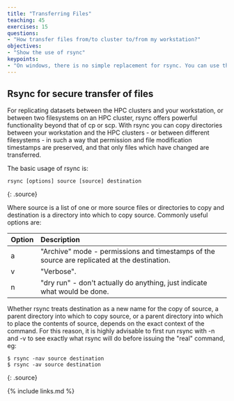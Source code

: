 ```yaml
---
title: "Transferring Files"
teaching: 45
exercises: 15
questions:
- "How transfer files from/to cluster to/from my workstation?"
objectives:
- "Show the use of rsync"
keypoints:
- "On windows, there is no simple replacement for rsync. You can use the file trasfer application that comes with PuTTY"
---
```


## Rsync for secure transfer of files 

For replicating datasets between the HPC clusters and your workstation,
or between two filesystems on an HPC cluster, rsync offers powerful
functionality beyond that of cp or scp.
With rsync you can copy directories between your workstation and the HPC
clusters  - or between different filesystems - in such a way that permission
and file modification timestamps are preserved, and that only files which
have changed are transferred.

The basic usage of rsync is:

~~~
rsync [options] source [source] destination
~~~
{: .source}

Where source is a list of one or more source files or directories to copy and destination is a directory into which to copy
source. Commonly useful options are:

| Option | Description |
|:-------|:------------|
| a | "Archive" mode - permissions and timestamps of the source are replicated at the destination. |
| v | "Verbose". |
| n | "dry run" - don't actually do anything, just indicate what would be done. |

Whether rsync treats destination as a new name for the copy of source, a parent directory into which to copy source, or a parent directory into which to place the contents of source, depends on the exact context of the command. For this reason, it is highly advisable to first run rsync with -n and -v to see exactly what rsync will do before issuing the "real" command, eg:

~~~
$ rsync -nav source destination
$ rsync -av source destination
~~~
{: .source}


{% include links.md %}
